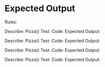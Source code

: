 # Expected Output 
Rules:




Describe: Pizza()
Test:
Code:
Expected Output:

Describe: Pizza()
Test:
Code:
Expected Output:

Describe: Pizza()
Test:
Code:
Expected Output:

Describe: Pizza()
Test:
Code:
Expected Output:


